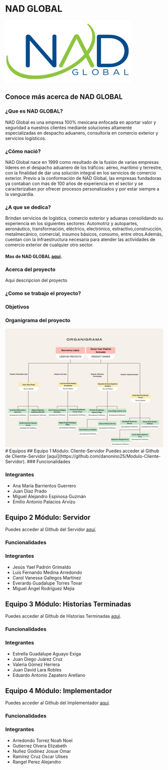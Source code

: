 # NAD GLOBAL
<img src="https://github.com/xRaiderKing/NAD-GLOBAL/blob/main/logonadglobal.png" alt="Logo de la empresa" width="400" height="200">

## Conoce más acerca de NAD GLOBAL
### ¿Que es NAD GLOBAL?
NAD Global es una empresa 100% mexicana enfocada en aportar valor y seguridad a nuestros clientes mediante soluciones altamente especializadas en despacho aduanero, consultoría en comercio exterior y servicios logísticos.
### ¿Cómo nació?
NAD Global nace en 1999 como resultado de la fusión de varias empresas líderes en el despacho aduanero de los tráficos: aéreo, marítimo y terrestre, con la finalidad de dar una solución integral en los servicios de comercio exterior.
Previo a la conformación de NAD Global, las empresas fundadoras ya contaban con más de 100 años de experiencia en el sector y se caracterizaban por ofrecer procesos personalizados y por estar siempre a la vanguardia.
### ¿A que se dedica?
Brindan servicios de logística, comercio exterior y aduanas consolidando su experiencia en los siguientes sectores:
Automotriz y autopartes, aeronáutico, transformación, eléctrico, electrónico, extractivo,construcción, metalmecánico, comercial, insumos básicos, consumo, entre otros.Además, cuentan con la infraestructura necesaria para atender las actividades de comercio exterior de cualquier otro sector.

#### Mas de NAD GLOBAL [aquí](https://www.nadglobal.com).

### Acerca del proyecto
Aqui descripcion del proyecto

### ¿Como se trabajo el proyecto?

### Objetivos

### Organigrama del proyecto
<img src="https://github.com/xRaiderKing/NAD-GLOBAL/blob/main/Organigrama.jpg">
# Equipos
## Equipo 1 Módulo: Cliente-Servidor
Puedes acceder al Github de Cliente-Servidor [aquí](https://github.com/danonino25/Modulo-Cliente-Servidor).
### Funcionalidades

### Integrantes
* Ana María Barrientos Guerrero
* Juan Díaz Prado
* Miguel Alejandro Espinosa Guzmán
* Emilio Antonio Palacios Arvizu

## Equipo 2 Módulo: Servidor
Puedes acceder al Github del Servidor [aquí](https://github.com/zFerchou/Modulo-Servidor).
### Funcionalidades

### Integrantes
* Jesús Yael Padrón Grimaldo
* Luis Fernando Medina Arredondo
* Carol Vanessa Gallegos Martínez
* Everardo Guadalupe Torres Tovar
* Miguel Ángel Rodríguez Mejia

## Equipo 3 Módulo: Historias Terminadas
Puedes acceder al Github de Historias Terminadas [aquí](https://github.com/EstrellaAE/Modulo-Historias-Terminadas).
### Funcionalidades

### Integrantes
* Estrella Guadalupe Aguayo Exiga
* Juan Diego Juárez Cruz
* Valeria Gómez Herrera
* Juan David Lara Robles
* Eduardo Antonio Zapatero Arellano

## Equipo 4 Módulo: Implementador
Puedes acceder al Github del Implementador [aquí](https://github.com/elizabethgutierrez27/Modulo-Implementador.git).
### Funcionalidades

### Integrantes
* Arredondo Torrez Noah Noel
* Gutierrez Olvera Elizabeth
* Nuñez Godinez Josue Omar
* Ramírez Cruz Oscar Ulises
* Rangel Perez Alejandro


